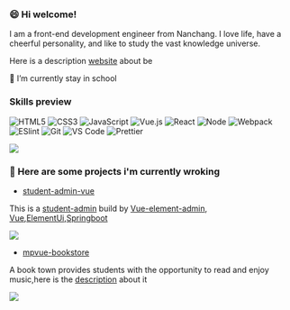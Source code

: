###  😄 Hi welcome!

I am a front-end development engineer from Nanchang. I love life, have a cheerful personality, and like to study the vast knowledge universe.

Here is a description [website](https://me.yangxiansheng.top/) about be

🔭 I’m currently stay in school

### Skills preview

![HTML5](https://img.shields.io/badge/-HTML5-%23E44D27?style=for-the-badge&logo=html5&logoColor=ffffff)
![CSS3](https://img.shields.io/badge/-CSS3-%231572B6?style=for-the-badge&logo=css3)
![JavaScript](https://img.shields.io/badge/-JavaScript-%23F7DF1C?style=for-the-badge&logo=javascript&logoColor=000000&labelColor=%23F7DF1C&color=%23FFCE5A)
![Vue.js](https://img.shields.io/badge/-Vue.js-%232c3e50?style=for-the-badge&logo=Vue.js)
![React](https://img.shields.io/badge/-React-%23282C34?style=for-the-badge&logo=react)
![Node](https://img.shields.io/badge/-NodeJS-%23F05032?style=for-the-badge&logo=Node.js&logoColor=%23ffffff)
![Webpack](https://img.shields.io/badge/-Webpack-%232C3A42?style=for-the-badge&logo=webpack)
![ESlint](https://img.shields.io/badge/-ESLint-%234B32C3?style=for-the-badge&logo=eslint)
![Git](https://img.shields.io/badge/-Git-%23F05032?style=for-the-badge&logo=git&logoColor=%23ffffff)
![VS Code](https://img.shields.io/badge/-VSCode-%23007ACC?style=for-the-badge&logo=visual-studio-code)
![Prettier](https://img.shields.io/badge/-Prettier-%23142027?style=for-the-badge&logo=prettier)

![](https://github-readme-stats.vercel.app/api?username=251205668&count_private=true&show_icons=true&theme=onedark)

###  🌱 Here are some projects i'm currently wroking

- [student-admin-vue](https://github.com/251205668/student-admin-template)

This is a [student-admin](http://student-admin.yangxiansheng.top/#/dashboard) build by [Vue-element-admin](https://github.com/PanJiaChen/vue-element-admin), [Vue](https://github.com/vuejs/vue),[ElementUi](https://github.com/ElemeFE/element),[Springboot](https://github.com/spring-projects/spring-boot)

![](https://image.yangxiansheng.top/img/20200616133520.png?imagelist)

- [mpvue-bookstore](https://github.com/251205668/mpvueBookStore)

A book town provides students with the opportunity to read and enjoy music,here is the [description](https://bookstore.yangxiansheng.top/) about it

![](https://image.yangxiansheng.top/img/20200916174118.png?imglist)
